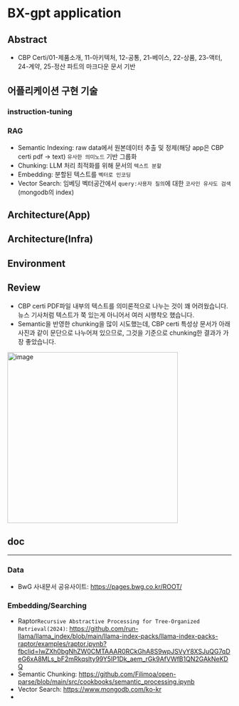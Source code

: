 # BX-gpt application

## Abstract

- CBP Certi/01-제품소개, 11-아키텍처, 12-공통, 21-베이스, 22-상품, 23-액터, 24-계약, 25-정산 파트의 마크다운 문서 기반



## 어플리케이션 구현 기술

### instruction-tuning

### RAG
- Semantic Indexing: raw data에서 원본데이터 추출 및 정제(해당 app은 CBP certi pdf -> text) `유사한 의미노드` 기반 그룹화
- Chunking: LLM 처리 최적화를 위해 문서의 `텍스트 분할`
- Embedding: 분할된 텍스트를 `벡터로 인코딩`
- Vector Search: 임베딩 벡터공간에서 `query:사용자 질의`에 대한 `코사인 유사도 검색`(mongodb의 index)



## Architecture(App)



## Architecture(Infra) 



## Environment







## Review

- CBP certi PDF파일 내부의 텍스트를 의미론적으로 나누는 것이 꽤 어려웠습니다. 뉴스 기사처럼 텍스트가 쭉 있는게 아니어서 여러 시행착오 했습니다.
- Semantic을 반영한 chunking을 많이 시도했는데, CBP certi 특성상 문서가 아래 사진과 같이 문단으로 나누어져 있으므로, 그것을 기준으로 chunking한 결과가 가장 좋았습니다.
<img width="383" alt="image" src="https://github.com/Ahnkyuwon504/AI-modeling/assets/81452902/2542065c-fb6a-49a9-97b1-14973c0fb239">





## doc
---

### Data
- BwG 사내문서 공유사이트: https://pages.bwg.co.kr/ROOT/

### Embedding/Searching
- Raptor`Recursive Abstractive Processing for Tree-Organized Retrieval(2024)`: https://github.com/run-llama/llama_index/blob/main/llama-index-packs/llama-index-packs-raptor/examples/raptor.ipynb?fbclid=IwZXh0bgNhZW0CMTAAAR0RCkGhA8S9wpJSVyY8XSJuQG7qDeG6xA8MLs_bF2mRkqslty99Y5IP1Dk_aem_rGk9AfVWfB1QN2GAkNeKDQ
- Semantic Chunking: https://github.com/Filimoa/open-parse/blob/main/src/cookbooks/semantic_processing.ipynb
- Vector Search: https://www.mongodb.com/ko-kr
- 
